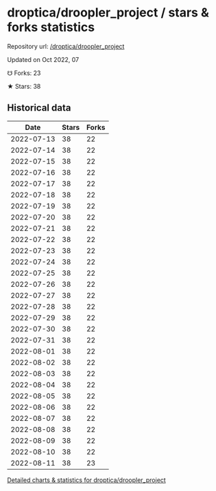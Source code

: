 # droptica/droopler_project / stars & forks statistics

Repository url: [/droptica/droopler_project](https://github.com/droptica/droopler_project)

Updated on Oct 2022, 07

☋ Forks: 23

★ Stars: 38

## Historical data
| Date | Stars | Forks |
|------|-------|-------|
| 2022-07-13 | 38 | 22 | 
| 2022-07-14 | 38 | 22 | 
| 2022-07-15 | 38 | 22 | 
| 2022-07-16 | 38 | 22 | 
| 2022-07-17 | 38 | 22 | 
| 2022-07-18 | 38 | 22 | 
| 2022-07-19 | 38 | 22 | 
| 2022-07-20 | 38 | 22 | 
| 2022-07-21 | 38 | 22 | 
| 2022-07-22 | 38 | 22 | 
| 2022-07-23 | 38 | 22 | 
| 2022-07-24 | 38 | 22 | 
| 2022-07-25 | 38 | 22 | 
| 2022-07-26 | 38 | 22 | 
| 2022-07-27 | 38 | 22 | 
| 2022-07-28 | 38 | 22 | 
| 2022-07-29 | 38 | 22 | 
| 2022-07-30 | 38 | 22 | 
| 2022-07-31 | 38 | 22 | 
| 2022-08-01 | 38 | 22 | 
| 2022-08-02 | 38 | 22 | 
| 2022-08-03 | 38 | 22 | 
| 2022-08-04 | 38 | 22 | 
| 2022-08-05 | 38 | 22 | 
| 2022-08-06 | 38 | 22 | 
| 2022-08-07 | 38 | 22 | 
| 2022-08-08 | 38 | 22 | 
| 2022-08-09 | 38 | 22 | 
| 2022-08-10 | 38 | 22 | 
| 2022-08-11 | 38 | 23 | 


[Detailed charts & statistics for droptica/droopler_project](https://reviewgithub.com/rep/droptica/droopler_project)
